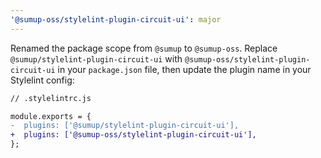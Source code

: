 ```yaml
---
'@sumup-oss/stylelint-plugin-circuit-ui': major
---
```


Renamed the package scope from `@sumup` to `@sumup-oss`. Replace `@sumup/stylelint-plugin-circuit-ui` with `@sumup-oss/stylelint-plugin-circuit-ui` in your `package.json` file, then update the plugin name in your Stylelint config:

```diff
// .stylelintrc.js

module.exports = {
-  plugins: ['@sumup/stylelint-plugin-circuit-ui'],
+  plugins: ['@sumup-oss/stylelint-plugin-circuit-ui'],
};
```
